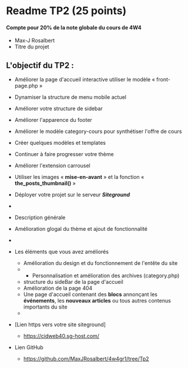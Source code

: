 # Readme TP2 (25 points)

#### Compte pour 20% de la note globale du cours de 4W4

- Max-J Rosalbert
- Titre du projet

## L\'objectif du TP2 :

- Améliorer la page d'accueil interactive utiliser le modèle « front-page.php »
- Dynamiser la structure de menu mobile actuel
- Améliorer votre structure de sidebar
- Améliorer l'apparence du footer
- Améliorer le modèle category-cours pour synthétiser l'offre de cours
- Créer quelques modèles et templates
- Continuer à faire progresser votre thème
- Améliorer l'extension carrousel
- Utiliser les images « **mise-en-avant** » et la fonction « **the_posts_thumbnail()** »
- Déployer votre projet sur le serveur **_Siteground_**
- 
- Description générale
- Amélioration glogal du thème et ajout de fonctionnalité
- 
- Les éléments que vous avez améliorés
  - Amélioration du design et du fonctionnement de l'entête du site
  - - Personnalisation et amélioration des archives (category.php)
  - structure du sideBar de la page d'accueil
  - Amélioration de la page 404
  - Une page d'accueil contenant des **blocs** annonçant les **événements**, les **nouveaux articles** ou tous autres contenus importants du site
  - 
- [Lien https vers votre site siteground]
  - https://cidweb40.sg-host.com/

- Lien GitHub
  - https://github.com/MaxJRosalbert/4w4gr1/tree/Tp2